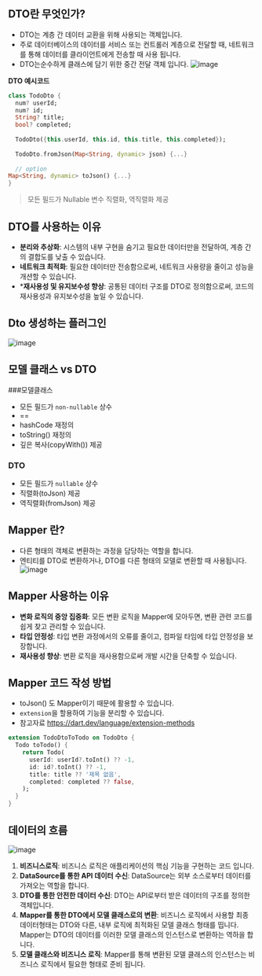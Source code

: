 ## DTO란 무엇인가?
- DTO는 계층 간 데이터 교환을 위해 사용되는 객체입니다.
- 주로 데이터베이스의 데이터를 서비스 또는 컨트롤러 계층으로 전달할 때, 네트워크를 통해 데이터를 클라이언트에게 전송할 때 사용 됩니다.
- DTO는순수하게 클래스에 담기 위한 중간 전달 객체 입니다.
  ![image](https://github.com/david-s-kim/TIL/assets/129301549/d3e5dc9a-a626-43f3-8534-811a39cefe4f)

**DTO 예시코드**
```dart
class TodoDto {
  num? userId;
  num? id;
  String? title;
  bool? completed;
  
  TodoDto({this.userId, this.id, this.title, this.completed});
  
  TodoDto.fromJson(Map<String, dynamic> json) {...}
  
  // option
Map<String, dynamic> toJson() {...}
}
```
>모든 필드가 Nullable 변수
>직렬화, 역직렬화 제공

## DTO를 사용하는 이유
- **분리와 추상화**: 시스템의 내부 구현을 숨기고 필요한 데이터만을 전달하여, 계층 간의 결합도를 낮출 수 있습니다.
- **네트워크 최적화**: 필요한 데이터만 전송함으로써, 네트워크 사용량을 줄이고 성능을 개션할 수 있습니다.
- ***재사용성 및 유지보수성 향상**: 공통된 데이터 구조를 DTO로 정의함으로써, 코드의 재사용성과 유지보수성을 높일 수 있습니다.

## Dto 생성하는 플러그인
![image](https://github.com/david-s-kim/TIL/assets/129301549/fafd604d-bf7e-41cd-a549-e819172f980b)

## 모델 클래스 vs DTO
###모델클래스
- 모든 필드가 `non-nullable` 상수
- ==
- hashCode 재정의
- toString() 재정의
- 깊은 복사(copyWith()) 제공

### DTO
- 모든 필드가 `nullable` 상수
- 직렬화(toJson) 제공
- 역직렬화(fromJson) 제공

## Mapper 란?
- 다른 형태의 객체로 변환하는 과정을 담당하는 역할을 합니다.
- 엔티티를 DTO로 변환하거나, DTO를 다른 형태의 모델로 변환할 때 사용됩니다.
![image](https://github.com/david-s-kim/TIL/assets/129301549/483a66a5-35d0-4a3b-ba91-9c52b9bf9a45)

## Mapper 사용하는 이유
- **변화 로직의 중앙 집중화**: 모든 변환 로직을 Mapper에 모아두면, 변환 관련 코드를 쉽게 찾고 관리할 수 있습니다.
- **타입 안정성**: 타입 변환 과정에서의 오류를 줄이고, 컴파일 타임에 타입 안정성을 보장합니다.
- **재사용성 향상**: 변환 로직을 재사용함으로써 개발 시간을 단축할 수 있습니다.

## Mapper 코드 작성 방법
- toJson() 도 Mapper이기 때문에 활용할 수 있습니다.
- `extension`을 할용하여 기능을 분리할 수 있습니다.
- 참고자료 https://dart.dev/language/extension-methods

```dart
extension TodoDtoToTodo on TodoDto {
  Todo toTodo() {
    return Todo(
      userId: userId?.toInt() ?? -1,
      id: id?.toInt() ?? -1,
      title: title ?? '제목 없음',
      completed: completed ?? false,
    );
  }
}
```

## 데이터의 흐름
![image](https://github.com/david-s-kim/TIL/assets/129301549/960313ee-7bb3-4c4a-9b47-798da038cb82)


1. **비즈니스로직**: 비즈니스 로직은 애플리케이션의 핵심 기능을 구현하는 코드 입니다.
2. **DataSource를 통한 API 데이터 수신**: DataSource는 외부 소스로부터 데이터를 가져오는 역할을 합니다.
3. **DTO를 통한 안전한 데이터 수신**: DTO는 API로부터 받은 데이터의 구조를 정의한 객체입니다.
4. **Mapper를 통한 DTO에서 모델 클래스로의 변환**: 비즈니스 로직에서 사용할 최종 데이터형태는 DTO와 다른, 내부 로직에 최적화된 모델 클래스 형태를 띱니다. Mapper는 DTO의 데이터를 이러한 모델 클래스의 인스턴스로 변환하는 역하을 합니다.
5. **모델 클래스와 비즈니스 로직**: Mapper를 통해 변환된 모델 클래스의 인스턴스는 비즈니스 로직에서 필요한 형태로 준비 됩니다.

